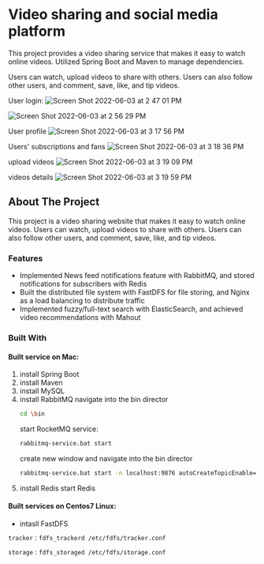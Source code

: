 # Video sharing and social media platform

This project provides a video sharing service that makes it easy to watch online videos. Utilized Spring Boot and Maven to manage dependencies.

Users can watch, upload videos to share with others. Users can also follow other users, and comment, save, like, and tip videos.





User login:
![Screen Shot 2022-06-03 at 2 47 01 PM](https://user-images.githubusercontent.com/85295969/171949525-09507dbf-dd77-4d9f-8575-7a6ef5c44580.png)


![Screen Shot 2022-06-03 at 2 56 29 PM](https://user-images.githubusercontent.com/85295969/171949639-99f84434-9937-4b2f-bdde-5a6bf4dc2f0a.png)

User profile
![Screen Shot 2022-06-03 at 3 17 56 PM](https://user-images.githubusercontent.com/85295969/171949664-00194dff-60dd-4bd6-a81f-649c9d16cba9.png)

Users' subscriptions and fans
![Screen Shot 2022-06-03 at 3 18 36 PM](https://user-images.githubusercontent.com/85295969/171949855-ae49be5e-a9a9-48f9-a3ea-39016cda5c0e.png)


upload videos
![Screen Shot 2022-06-03 at 3 19 09 PM](https://user-images.githubusercontent.com/85295969/171949896-f369b532-b676-4b11-878f-ec141b4e8087.png)


videos details
![Screen Shot 2022-06-03 at 3 19 59 PM](https://user-images.githubusercontent.com/85295969/171950328-24733629-a9df-48be-9088-bc36e0eee03f.png)


<!-- ABOUT THE PROJECT -->

## About The Project

This project is a video sharing website that makes it easy to watch online videos. Users can watch, upload videos to share with others. Users can also follow other users, and comment, save, like, and tip videos.


### Features

* Implemented News feed notifications feature with RabbitMQ, and stored notifications for subscribers with Redis
* Built the distributed file system with FastDFS for file storing, and Nginx as a load balancing to distribute traffic
* Implemented fuzzy/full-text search with ElasticSearch, and achieved video recommendations with Mahout

### Built With
#### Built service on Mac:
1. install Spring Boot
2. install Maven
3. install MySQL
4. install RabbitMQ
   navigate into the bin director
   ```sh
   cd \bin
   ```
   start RocketMQ service:
   ```sh
   rabbitmq-service.bat start
   ```
   create new window and navigate into the bin director
   ```sh
   rabbitmq-service.bat start -n localhost:9876 autoCreateTopicEnable=true
   ```
5. install Redis
    start Redis

#### Built services on Centos7 Linux:

* intasll FastDFS
```sh
tracker：fdfs_trackerd /etc/fdfs/tracker.conf
```
```sh
storage：fdfs_storaged /etc/fdfs/storage.conf
```


